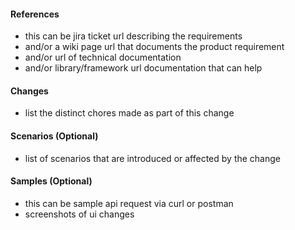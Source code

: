 #### References

- this can be jira ticket url describing the requirements
- and/or a wiki page url that documents the product requirement
- and/or url of technical documentation
- and/or library/framework url documentation that can help

#### Changes

- list the distinct chores made as part of this change

#### Scenarios (Optional)

- list of scenarios that are introduced or affected by the change

#### Samples (Optional)

- this can be sample api request via curl or postman
- screenshots of ui changes
